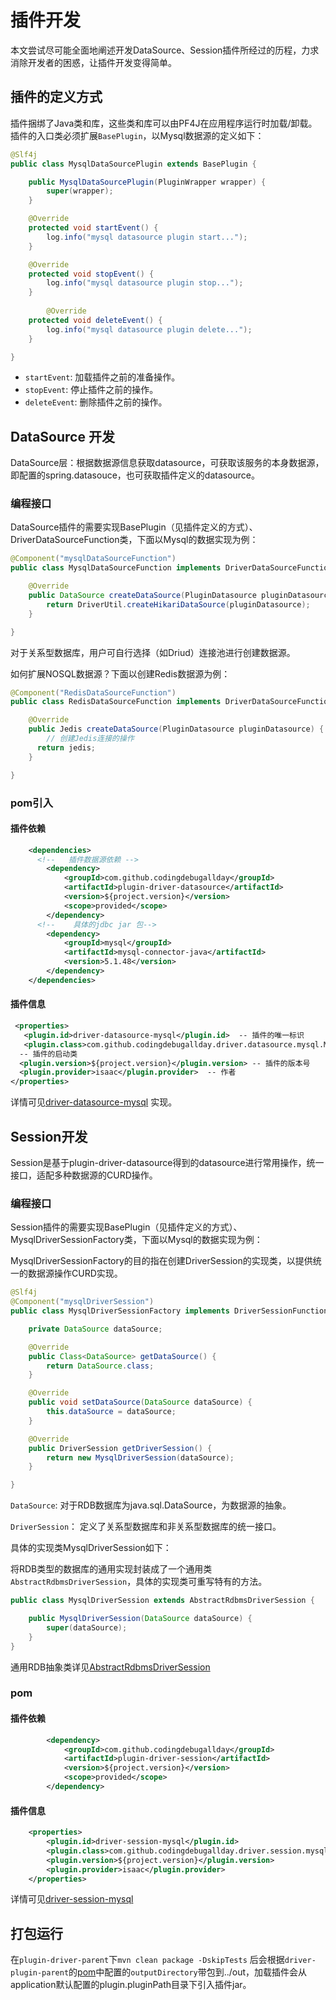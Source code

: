 # 插件开发

本文尝试尽可能全面地阐述开发DataSource、Session插件所经过的历程，力求消除开发者的困惑，让插件开发变得简单。

## 插件的定义方式

插件捆绑了Java类和库，这些类和库可以由PF4J在应用程序运行时加载/卸载。插件的入口类必须扩展`BasePlugin`，以Mysql数据源的定义如下：

```java
@Slf4j
public class MysqlDataSourcePlugin extends BasePlugin {

    public MysqlDataSourcePlugin(PluginWrapper wrapper) {
        super(wrapper);
    }

    @Override
    protected void startEvent() {
        log.info("mysql datasource plugin start...");
    }

    @Override
    protected void stopEvent() {
        log.info("mysql datasource plugin stop...");
    }
    
        @Override
    protected void deleteEvent() {
        log.info("mysql datasource plugin delete...");
    }

}
```

* `startEvent`: 加载插件之前的准备操作。
* `stopEvent`: 停止插件之前的操作。
* `deleteEvent`: 删除插件之前的操作。

## DataSource 开发

DataSource层：根据数据源信息获取datasource，可获取该服务的本身数据源，即配置的spring.datasouce，也可获取插件定义的datasource。

### 编程接口

DataSource插件的需要实现BasePlugin（见插件定义的方式）、DriverDataSourceFunction类，下面以Mysql的数据实现为例：

```java
@Component("mysqlDataSourceFunction")
public class MysqlDataSourceFunction implements DriverDataSourceFunction<PluginDatasource, DataSource> {

    @Override
    public DataSource createDataSource(PluginDatasource pluginDatasource) {
        return DriverUtil.createHikariDataSource(pluginDatasource);
    }

}
```

对于关系型数据库，用户可自行选择（如Driud）连接池进行创建数据源。

如何扩展NOSQL数据源？下面以创建Redis数据源为例：

```java
@Component("RedisDataSourceFunction")
public class RedisDataSourceFunction implements DriverDataSourceFunction<PluginDatasource, Jedis> {

    @Override
    public Jedis createDataSource(PluginDatasource pluginDatasource) {
        // 创建Jedis连接的操作
      return jedis;
    }

}
```

### pom引入

#### 插件依赖

```xml
    <dependencies>
      <!--   插件数据源依赖 -->
        <dependency>
            <groupId>com.github.codingdebugallday</groupId>
            <artifactId>plugin-driver-datasource</artifactId>
            <version>${project.version}</version>
            <scope>provided</scope>
        </dependency>
      <!--    具体的jdbc jar 包-->
        <dependency>
            <groupId>mysql</groupId>
            <artifactId>mysql-connector-java</artifactId>
            <version>5.1.48</version>
        </dependency>
    </dependencies>
```

#### 插件信息

```xml
 <properties>
   <plugin.id>driver-datasource-mysql</plugin.id>  -- 插件的唯一标识
   <plugin.class>com.github.codingdebugallday.driver.datasource.mysql.MysqlDataSourcePlugin</plugin.class>
  -- 插件的启动类      
  <plugin.version>${project.version}</plugin.version> -- 插件的版本号
  <plugin.provider>isaac</plugin.provider>  -- 作者
</properties>
```

详情可见[driver-datasource-mysql](https://github.com/codingdebugallday/plugin-driver-parent/tree/develop/plugins/driver-datasource-mysql) 实现。

## Session开发

Session是基于plugin-driver-datasource得到的datasource进行常用操作，统一接口，适配多种数据源的CURD操作。

### 编程接口

Session插件的需要实现BasePlugin（见插件定义的方式）、MysqlDriverSessionFactory类，下面以Mysql的数据实现为例：

MysqlDriverSessionFactory的目的指在创建DriverSession的实现类，以提供统一的数据源操作CURD实现。

```java
@Slf4j
@Component("mysqlDriverSession")
public class MysqlDriverSessionFactory implements DriverSessionFunction<DataSource> {

    private DataSource dataSource;

    @Override
    public Class<DataSource> getDataSource() {
        return DataSource.class;
    }

    @Override
    public void setDataSource(DataSource dataSource) {
        this.dataSource = dataSource;
    }

    @Override
    public DriverSession getDriverSession() {
        return new MysqlDriverSession(dataSource);
    }

}
```

`DataSource`: 对于RDB数据库为java.sql.DataSource，为数据源的抽象。

`DriverSession`： 定义了关系型数据库和非关系型数据库的统一接口。

具体的实现类MysqlDriverSession如下：

将RDB类型的数据库的通用实现封装成了一个通用类`AbstractRdbmsDriverSession`，具体的实现类可重写特有的方法。

```java
public class MysqlDriverSession extends AbstractRdbmsDriverSession {

    public MysqlDriverSession(DataSource dataSource) {
        super(dataSource);
    }
}
```

通用RDB抽象类详见[AbstractRdbmsDriverSession](https://github.com/codingdebugallday/plugin-driver-parent/blob/develop/plugin-driver-session/src/main/java/com/github/codingdebugallday/driver/session/app/service/rdbms/AbstractRdbmsDriverSession.java)

### pom

#### 插件依赖

```xml
        <dependency>
            <groupId>com.github.codingdebugallday</groupId>
            <artifactId>plugin-driver-session</artifactId>
            <version>${project.version}</version>
            <scope>provided</scope>
        </dependency>
```

#### 插件信息

```xml
    <properties>
        <plugin.id>driver-session-mysql</plugin.id>
        <plugin.class>com.github.codingdebugallday.driver.session.mysql.MysqlSessionPlugin</plugin.class>
        <plugin.version>${project.version}</plugin.version>
        <plugin.provider>isaac</plugin.provider>
    </properties>
```

详情可见[driver-session-mysql](https://github.com/codingdebugallday/plugin-driver-parent/tree/develop/plugins/driver-session-mysql)

## 打包运行

在`plugin-driver-parent`下`mvn clean package -DskipTests` 后会根据`driver-plugin-parent`的[pom](https://github.com/codingdebugallday/plugin-driver-parent/blob/develop/plugins/pom.xml)中配置的`outputDirectory`带包到../out，加载插件会从application默认配置的plugin.pluginPath目录下引入插件jar。

